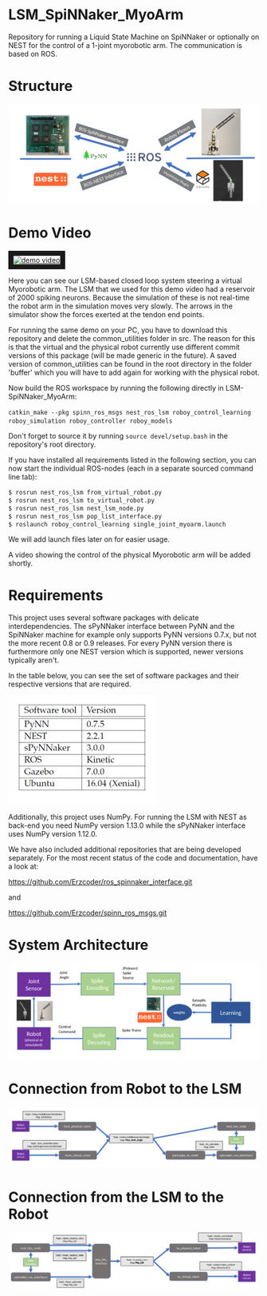 # LSM_SpiNNaker_MyoArm
Repository for running a Liquid State Machine on SpiNNaker or optionally on NEST for the control of a 1-joint myorobotic arm. The communication is based on ROS.


# Structure

![](https://github.com/Roboy/LSM_SpiNNaker_MyoArm/blob/master/media/interfaces.png "Interfaces")


# Demo Video

<a href="http://www.youtube.com/watch?feature=player_embedded&v=cjA-FDAnFxs
" target="_blank"><img src="http://img.youtube.com/vi/cjA-FDAnFxs/0.jpg" 
alt="demo video" width="360" height="270" border="10" /></a>

Here you can see our LSM-based closed loop system steering a virtual Myorobotic arm. 
The LSM that we used for this demo video had a reservoir of 2000 spiking neurons. Because the simulation of these is not real-time the robot arm in the simulation moves very slowly. The arrows in the simulator show the forces exerted at the tendon end points. 

For running the same demo on your PC, you have to download this repository and delete the common_utilities folder in src. The reason for this is that the virtual and the physical robot currently use different commit versions of this package (will be made generic in the future). A saved version of common_utilities can be found in the root directory in the folder 'buffer' which you will have to add again for working with the physical robot. 

Now build the ROS workspace by running the following directly in LSM-SpiNNaker_MyoArm:

`catkin_make --pkg spinn_ros_msgs nest_ros_lsm roboy_control_learning roboy_simulation roboy_controller roboy_models`

Don't forget to source it by running `source devel/setup.bash` in the repository's root directory. 

If you have installed all requirements listed in the following section, you can now start the individual ROS-nodes (each in a separate sourced command line tab): 

```
$ rosrun nest_ros_lsm from_virtual_robot.py
$ rosrun nest_ros_lsm to_virtual_robot.py
$ rosrun nest_ros_lsm nest_lsm_node.py
$ rosrun nest_ros_lsm pop_list_interface.py 
$ roslaunch roboy_control_learning single_joint_myoarm.launch 
```

We will add launch files later on for easier usage. 

A video showing the control of the physical Myorobotic arm will be added shortly. 


# Requirements

This project uses several software packages with delicate interdependencies. The sPyNNaker interface between PyNN and the SpiNNaker machine for example only supports PyNN versions 0.7.x, but not the more recent 0.8 or 0.9 releases. For every PyNN version there is furthermore only one NEST version which is supported, newer versions typically aren't. 

In the table below, you can see the set of software packages and their respective versions that are required. 

![](https://github.com/Roboy/LSM_SpiNNaker_MyoArm/blob/master/media/requirements.png "Requirements")


Additionally, this project uses NumPy. For running the LSM with NEST as back-end you need NumPy version 1.13.0 while the sPyNNaker interface uses NumPy version 1.12.0.

We have also included additional repositories that are being developed separately.
For the most recent status of the code and documentation, have a look at:

https://github.com/Erzcoder/ros_spinnaker_interface.git

and

https://github.com/Erzcoder/spinn_ros_msgs.git



# System Architecture

![](https://github.com/Roboy/LSM_SpiNNaker_MyoArm/blob/master/media/system_architecture.png "System Architecture")

# Connection from Robot to the LSM

![](https://github.com/Roboy/LSM_SpiNNaker_MyoArm/blob/master/media/robot_to_lsm.png "Robot to LSM")



# Connection from the LSM to the Robot

![](https://github.com/Roboy/LSM_SpiNNaker_MyoArm/blob/master/media/lsm_to_robot.png "LSM to Robot")




